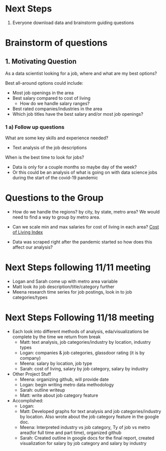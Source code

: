 # Next Steps

1. Everyone download data and brainstorm guiding questions

# Brainstorm of questions

## 1. Motivating Question

As a data scientist looking for a job, where and what are my best options?

Best all-around options could include:

* Most job openings in the area
* Best salary compared to cost of living
  * How do we handle salary ranges?
* Best rated companies/industries in the area
* Which job titles have the best salary and/or most job openings?

### 1 a) Follow up questions

What are some key skills and experience needed?
* Text analysis of the job descriptions

When is the best time to look for jobs?
* Data is only for a couple months so maybe day of the week? 
* Or this could be an analysis of what is going on with data science jobs during the start of the covid-19 pandemic

# Questions to the Group

* How do we handle the regions? by city, by state, metro area? We would need to find a way to group by metro area.

* Can we scale min and max salaries for cost of living in each area?
[Cost of Living Index](https://www.numbeo.com/cost-of-living/region_rankings.jsp?title=2020-mid&region=019)

* Data was scraped right after the pandemic started so how does this affect our analysis?

# Next Steps following 11/11 meeting
* Logan and Sarah come up with metro area variable
* Matt look ito job description/title/category further
* Meena research time series for job postings, look in to job categories/types

# Next Steps Following 11/18 meeting
* Each look into different methods of analysis, eda/visualizations be complete by the time we return from break
  * Matt: text analysis, job categories/industry by location, industry types
  * Logan: companies & job categories, glassdoor rating (it is by company)
  * Meena: salary by location, job type
  * Sarah: cost of living, salary by job category, salary by industry
* Other Project Stuff
  * Meena: organizing github, will provide date
  * Logan: begin writing metro data methodology
  * Sarah: outline writeup
  * Matt: write about job category feature
* Accomplished: 
  * Logan:
  * Matt: Developed graphs for text analysis and job categories/industry by location. Also wrote about the job category feature in the google doc.
  * Meena: Interpreted industry vs job category, Ty of job vs metro area(for full time and part time), organized github
  * Sarah: Created outline in google docs for the final report, created visualization for salary by job category and salary by industry
